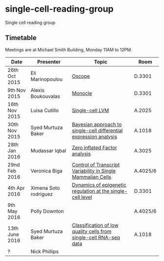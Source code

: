 # single-cell-reading-group
Single cell reading group


## Timetable
Meetings are at Michael Smith Building, Monday 11AM to 12PM.


|Date | Presenter | Topic | Room |
|------------- | -------------|------------|------------|
|26th Oct 2015| Eli Marinopoulou | [Oscope](http://www.nature.com/nmeth/journal/v12/n10/full/nmeth.3549.html) | D.3301 |
|9th Nov 2015| Alexis Boukouvalas | [Monocle](http://www.nature.com/nbt/journal/v32/n4/full/nbt.2859.html) | D.3301 |
|16th Nov 2015 | Luisa Cutillo | [Single-cell LVM](http://www.nature.com/nbt/journal/v33/n2/full/nbt.3102.html)| A.2025 |
|30th Nov 2015 | Syed Murtuza Baker	 | [Bayesian approach to single-cell differential expression analysis](http://www.nature.com/nmeth/journal/v11/n7/full/nmeth.2967.html) | A.1018 |
|28th Jan 2016 | Mudassar Iqbal | [Zero inflated Factor analysis](http://www.genomebiology.com/2015/16/1/241) |  A.3025 |
|29nd Feb 2016 | Veronica Biga | [Control of Transcript Variability in Single Mammalian Cells](http://www.sciencedirect.com/science/article/pii/S0092867415014981) |  A.4025/6 |
|4th Apr 2016 | Ximena Soto rodriguez | [Dynamics of epigenetic regulation at the single-cell level](http://science.sciencemag.org/content/351/6274/720) |  D.3301  |
|9th May 2016 | Polly Downton | |   	A.4025/6  |
|13th June 2016 | Syed Murtuza Baker | [Classification of low quality cells from single-cell RNA-seq data](https://genomebiology.biomedcentral.com/articles/10.1186/s13059-016-0888-1) |   A.1018	  |
|? | Nick Phillips| |    |








